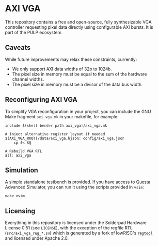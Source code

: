 # AXI VGA

This repository contains a free and open-source, fully synthesizable VGA controller requesting pixel data directly using configurable AXI bursts. It is part of the PULP ecosystem.

## Caveats

While future improvements may relax these constraints, currently:

* We only support AXI data widths of 32b to 1024b.
* The pixel size in memory must be equal to the sum of the hardware channel widths.
* The pixel size in memory must be a divisor of the data bus width.

## Reconfiguring AXI VGA

To simplify VGA reconfiguration in your project, you can include the GNU Make fragment `axi_vga.mk` in your makefile, for example:

```make
include $(shell bender path axi_vga)/axi_vga.mk

# Inject alternative register layout if needed
$(AXI_VGA_ROOT)/data/axi_vga.hjson: config/axi_vga.json
    cp $< $@

# Rebuild VGA RTL
all: axi_vga
```

## Simulation

A simple standalone testbench is provided. If you have access to Questa Advanced Simulator, you can run it using the scripts provided in `vsim`:

```
make vsim
```

## Licensing

Everything in this repository is licensed under the Solderpad Hardware License 0.51 (see `LICENSE`), with the exception of the regfile RTL (`src/axi_vga_reg_*.sv`) which is generated by a fork of lowRISC's [`regtool`](https://github.com/lowRISC/opentitan/blob/master/util/regtool.py) and licensed under Apache 2.0.
